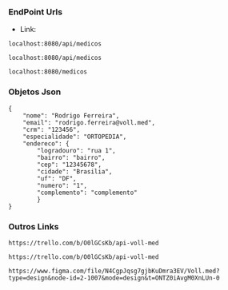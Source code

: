### EndPoint Urls
* Link: 
``` Method GET
localhost:8080/api/medicos
```

``` Method POST
localhost:8080/api/medicos
```

``` Method POST
localhost:8080/medicos
```

### Objetos Json
```
{
    "nome": "Rodrigo Ferreira",
    "email": "rodrigo.ferreira@voll.med",
    "crm": "123456",
    "especialidade": "ORTOPEDIA",
    "endereco": {
        "logradouro": "rua 1",
        "bairro": "bairro",
        "cep": "12345678",
        "cidade": "Brasilia",
        "uf": "DF",
        "numero": "1",
        "complemento": "complemento"
        }
}
```
### Outros Links
``` Trello
https://trello.com/b/O0lGCsKb/api-voll-med
```

``` Trello
https://trello.com/b/O0lGCsKb/api-voll-med
```

```
https://www.figma.com/file/N4CgpJqsg7gjbKuDmra3EV/Voll.med?type=design&node-id=2-1007&mode=design&t=ONTZ0iAvgM0XnLUn-0
```